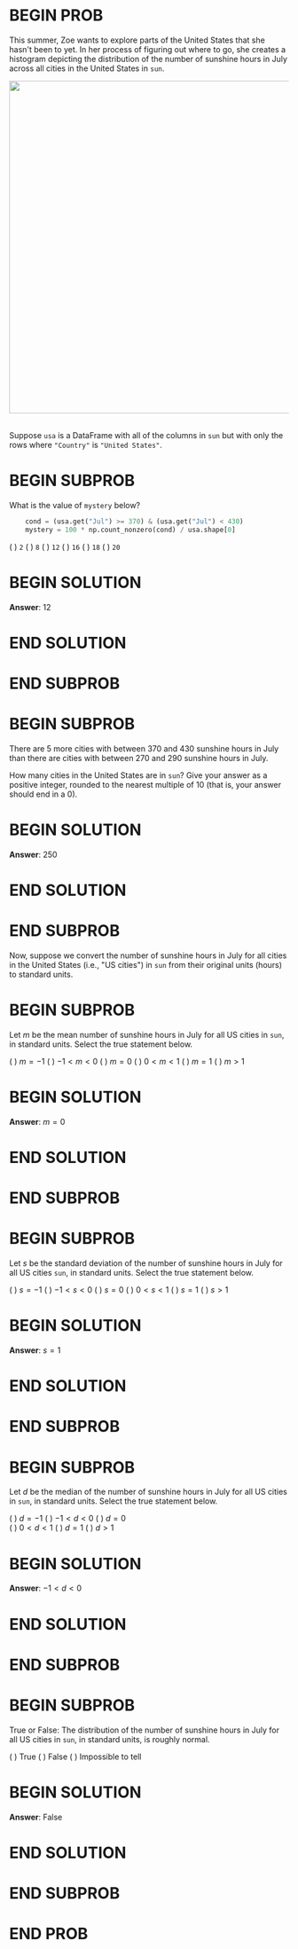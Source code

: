 # BEGIN PROB

This summer, Zoe wants to explore parts of the United States that she
hasn't been to yet. In her process of figuring out where to go, she
creates a histogram depicting the distribution of the number of sunshine
hours in July across all cities in the United States in `sun`.

<center><img src='../assets/images/sp23-final/america-hist.png' width=600></center>
<br>


Suppose `usa` is a DataFrame with all of the columns in `sun` but with
only the rows where `"Country"` is `"United States"`.

# BEGIN SUBPROB

What is the value of `mystery` below?

```py
    cond = (usa.get("Jul") >= 370) & (usa.get("Jul") < 430)
    mystery = 100 * np.count_nonzero(cond) / usa.shape[0]
```

( ) `2` 
( ) `8` 
( ) `12` 
( ) `16` 
( ) `18` 
( ) `20`

# BEGIN SOLUTION

**Answer**: 12

# END SOLUTION

# END SUBPROB


# BEGIN SUBPROB

There are 5 more cities with between 370 and 430 sunshine hours in July
than there are cities with between 270 and 290 sunshine hours in July.

How many cities in the United States are in `sun`? Give your answer as a
positive integer, rounded to the nearest multiple of 10 (that is, your
answer should end in a 0).

# BEGIN SOLUTION

**Answer**: 250

# END SOLUTION

# END SUBPROB

Now, suppose we convert the number of sunshine hours in July for all
cities in the United States (i.e., "US cities") in `sun` from their
original units (hours) to standard units.

# BEGIN SUBPROB

Let $m$ be the mean number of sunshine hours in July for all
US cities in `sun`, in standard units. Select the true statement below.


( ) $m = -1$
( ) $-1 < m < 0$
( ) $m = 0$
( ) $0 < m < 1$
( ) $m = 1$
( ) $m > 1$

# BEGIN SOLUTION

**Answer**: $m = 0$

# END SOLUTION

# END SUBPROB


# BEGIN SUBPROB

Let $s$ be the standard deviation of the number of sunshine
hours in July for all US cities `sun`, in standard units. Select the
true statement below.


( ) $s = -1$
( ) $-1 < s <0$
( ) $s = 0$
( ) $0 < s < 1$
( ) $s = 1$
( ) $s > 1$

# BEGIN SOLUTION

**Answer**: $s = 1$

# END SOLUTION

# END SUBPROB


# BEGIN SUBPROB

Let $d$ be the median of the number of sunshine hours in July
for all US cities in `sun`, in standard units. Select the true statement
below.


( ) $d = -1$
( ) $-1 < d < 0$
( ) $d = 0$       
( ) $0 < d < 1$
( ) $d = 1$
( ) $d > 1$    

# BEGIN SOLUTION

**Answer**: $-1 < d < 0$

# END SOLUTION

# END SUBPROB


# BEGIN SUBPROB

True or False: The distribution of the number of sunshine
hours in July for all US cities in `sun`, in standard units, is roughly
normal.

( ) True 
( ) False 
( ) Impossible to tell

# BEGIN SOLUTION

**Answer**: False

# END SOLUTION

# END SUBPROB

# END PROB